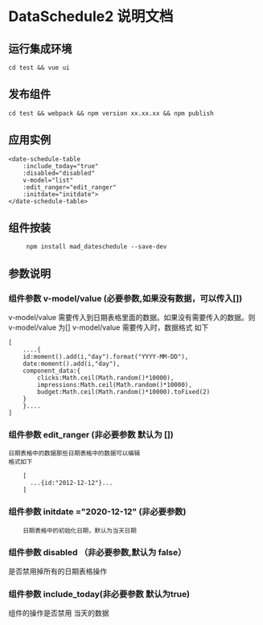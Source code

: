 # DataSchedule2 说明文档
## 运行集成环境
 ``` cd test && vue ui ```
## 发布组件
  ``` cd test && webpack && npm version xx.xx.xx && npm publish ```
## 应用实例 
```
<date-schedule-table 
	:include_today="true"  
	:disabled="disabled" 
	v-model="list" 
	:edit_ranger="edit_ranger" 
	:initdate="initdate"> 
</date-schedule-table>
```
## 组件按装
```
     npm install mad_dateschedule --save-dev
```
## 参数说明
### 组件参数 v-model/value (必要参数,如果没有数据，可以传入[])

v-model/value 需要传入到日期表格里面的数据。如果没有需要传入的数据。则v-model/value 为[]
v-model/value 需要传入时，数据格式 如下

	
	[
	    ....{
		id:moment().add(i,"day").format("YYYY-MM-DD"),
		date:moment().add(i,"day"),
		component_data:{
		    clicks:Math.ceil(Math.random()*10000),
		    impressions:Math.ceil(Math.random()*10000),
		    budget:Math.ceil(Math.random()*10000).toFixed(2)
		}
	    }....
	]
    	

### 组件参数 edit_ranger (非必要参数 默认为 [])
    日期表格中的数据那些日期表格中的数据可以编辑
    格式如下
    
        [
          ...{id:"2012-12-12"}...
        ]
    

### 组件参数 initdate ="2020-12-12" (非必要参数)
        日期表格中的初始化日期，默认为当天日期


### 组件参数 disabled （非必要参数,默认为 false）
是否禁用掉所有的日期表格操作


### 组件参数 include_today(非必要参数 默认为true)
组件的操作是否禁用 当天的数据
